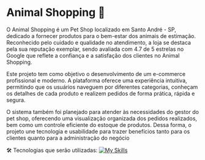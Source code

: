# Animal Shopping 🐾

O Animal Shopping é um Pet Shop localizado em Santo André - SP, dedicado a fornecer produtos para o bem-estar dos animais de estimação. Reconhecido pelo cuidado e qualidade no atendimento, a loja se destaca pela sua reputação exemplar, sendo avaliada com 4.7 de 5 estrelas no Google que reflete a confiança e a satisfação dos clientes no Animal Shopping.

Este projeto tem como objetivo o desenvolvimento de um e-commerce profissional e moderno. A plataforma oferece uma experiência intuitiva, permitindo que os usuários naveguem por diferentes categorias, conheçam os detalhes de cada produto e realizem pedidos de forma prática, rápida e segura.

O sistema também foi planejado para atender às necessidades do gestor do pet shop, oferecendo uma visualização organizada dos pedidos realizados, bem como um controle eficiente do estoque de produtos. Dessa forma, o projeto une tecnologia e usabilidade para trazer benefícios tanto para os clientes quanto para a administração do negócio

🛠️ Tecnologias que serão utilizadas:
[![My Skills](https://skillicons.dev/icons?i=html,css,js,react,springboot)](https://skillicons.dev)

